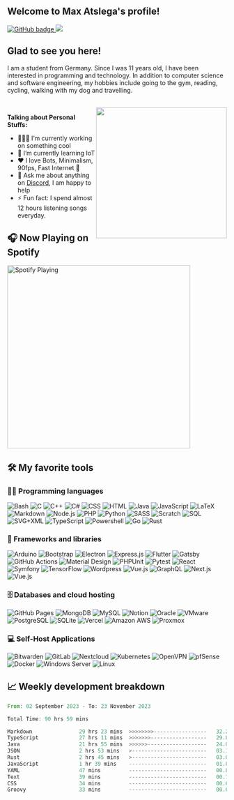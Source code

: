 
## Welcome to Max Atslega's profile!
<p>
  <a href="https://github.com/MaxAtslega?tab=followers">
    <img src="https://img.shields.io/github/followers/MaxAtslega?label=Followers&logo=GitHub&style=for-the-badge" alt="GitHub badge" />
  </a>
  <a href="https://discord.gg/uGNMa9y">
    <img src="https://img.shields.io/discord/738835148149358675?logo=discord&style=for-the-badge" />
  </a>
</p>

## Glad to see you here!
I am a student from Germany. Since I was 11 years old, I have been interested in programming and technology. In addition to computer science and software engineering, my hobbies include going to the gym, reading, cycling, walking with my dog and travelling.


<br>

<img align="right" width="300" src="https://media1.giphy.com/media/13HgwGsXF0aiGY/giphy.gif" />

**Talking about Personal Stuffs:**

- 👨🏻‍💻 I’m currently working on something cool
- 🚀 I’m currently learning IoT
- ❤ I love Bots, Minimalism, 90fps, Fast Internet 🥴
- 💬 Ask me about anything on [Discord](https://discord.gg/8nngawAbmN), I am happy to help
- ⚡ Fun fact: I spend almost 12 hours listening songs everyday.

## 🎧 Now Playing on Spotify

[<img src="https://spotify.atslega.dev/api/spotify" alt="Spotify Playing" width="420"/>](https://open.spotify.com/user/gxuh6amx0d27qr72kom5eqsm2)

## 🛠️ My favorite tools

### 👨‍💻 Programming languages

<p>
    <img alt="Bash" src="https://img.shields.io/badge/Bash-121011.svg?logo=gnu-bash&logoColor=white">
    <img alt="C" src="https://custom-icon-badges.herokuapp.com/badge/C-03599C.svg?logo=c-in-hexagon&logoColor=white">
    <img alt="C++" src="https://custom-icon-badges.herokuapp.com/badge/C++-9C033A.svg?logo=cpp2&logoColor=white">
    <img alt="C#" src="https://custom-icon-badges.herokuapp.com/badge/C%23-68217A.svg?logo=cs2&logoColor=white">
    <img alt="CSS" src="https://img.shields.io/badge/CSS-1572B6.svg?logo=css3&logoColor=white">
    <img alt="HTML" src="https://img.shields.io/badge/HTML-E34F26.svg?logo=html5&logoColor=white">
    <img alt="Java" src="https://img.shields.io/badge/Java-007396.svg?logo=java&logoColor=white">
    <img alt="JavaScript" src="https://img.shields.io/badge/JavaScript-F7DF1E.svg?logo=javascript&logoColor=black">
    <img alt="LaTeX" src="https://img.shields.io/badge/LaTeX-008080.svg?logo=LaTeX&logoColor=white">
    <img alt="Markdown" src="https://img.shields.io/badge/Markdown-000000.svg?logo=markdown&logoColor=white">
    <img alt="Node.js" src="https://img.shields.io/badge/Node.js-43853D.svg?logo=node.js&logoColor=white">
    <img alt="PHP" src="https://img.shields.io/badge/PHP-777BB4.svg?logo=php&logoColor=white">
    <img alt="Python" src="https://img.shields.io/badge/Python-14354C.svg?logo=python&logoColor=white">
    <img alt="SASS" src="https://img.shields.io/badge/Sass-hotpink.svg?logo=SASS&logoColor=white">
    <img alt="Scratch" src="https://img.shields.io/badge/Scratch-4D97FF.svg?logo=scratch&logoColor=white">
    <img alt="SQL" src="https://custom-icon-badges.herokuapp.com/badge/SQL-025E8C.svg?logo=database&logoColor=white">
    <img alt="SVG+XML" src="https://img.shields.io/badge/SVG%2BXML-e0982c.svg?logo=svg&logoColor=white">
    <img alt="TypeScript" src="https://img.shields.io/badge/TypeScript-007ACC.svg?logo=typescript&logoColor=white">
    <img alt="Powershell" src="https://img.shields.io/badge/PowerShell-5391FE.svg?logo=powershell&logoColor=white">
    <img alt="Go" src="https://img.shields.io/badge/Go-00ADD8.svg?logo=go&logoColor=white">
    <img alt="Rust" src="https://img.shields.io/badge/Rust-000000.svg?logo=rust&logoColor=white">
</p>

### 🧰 Frameworks and libraries

<p>
    <img alt="Arduino" src="https://img.shields.io/badge/-Arduino-00979D?logo=Arduino&logoColor=white">
    <img alt="Bootstrap" src="https://img.shields.io/badge/Bootstrap-7952B3.svg?logo=bootstrap&logoColor=white">
    <img alt="Electron" src="https://img.shields.io/badge/Electron-20232e.svg?logo=electron&logoColor=white">
    <img alt="Express.js" src="https://img.shields.io/badge/Express.js-404d59.svg?logo=express&logoColor=white">
    <img alt="Flutter" src="https://img.shields.io/badge/Flutter-02569B.svg?logo=flutter&logoColor=white">
    <img alt="Gatsby" src="https://img.shields.io/badge/Gatsby-663399?logo=Gatsby&logoColor=white">
    <img alt="GitHub Actions" src="https://img.shields.io/badge/GitHub%20Actions-2671E5.svg?logo=github%20actions&logoColor=white">
    <img alt="Material Design" src="https://img.shields.io/badge/Material%20Design-0081CB.svg?logo=material-design&logoColor=white">
    <img alt="PHPUnit" src="https://custom-icon-badges.herokuapp.com/badge/PHPUnit-366488.svg?logo=test-tube&logoColor=white">
    <img alt="Pytest" src="https://img.shields.io/badge/Pytest-0A9EDC.svg?logo=pytest&logoColor=white">
    <img alt="React" src="https://img.shields.io/badge/React-20232a.svg?logo=react&logoColor=%2361DAFB">
    <img alt="Symfony" src="https://img.shields.io/badge/Symfony-111111.svg?logo=symfony&logoColor=white">
    <img alt="TensorFlow" src="https://img.shields.io/badge/TensorFlow-FF6F00.svg?logo=TensorFlow&logoColor=white">
    <img alt="Wordpress" src="https://img.shields.io/badge/Wordpress-21759B?logo=wordpress&logoColor=white">
    <img alt="Vue.js" src="https://img.shields.io/badge/Vue.js-4FC08D?logo=vue.js&logoColor=white">
    <img alt="GraphQL" src="https://img.shields.io/badge/GraphQL-E10098?logo=GraphQL&logoColor=white">
    <img alt="Next.js" src="https://img.shields.io/badge/Next.js-000000?logo=Next.js&logoColor=white">
    <img alt="Vue.js" src="https://img.shields.io/badge/Angular-DD0031?logo=Angular&logoColor=white">
</p>

### 🗄️ Databases and cloud hosting

<p>
    <img alt="GitHub Pages" src="https://img.shields.io/badge/GitHub%20Pages-327FC7.svg?logo=github&logoColor=white">
    <img alt="MongoDB" src ="https://img.shields.io/badge/MongoDB-4ea94b.svg?logo=mongodb&logoColor=white">
    <img alt="MySQL" src="https://img.shields.io/badge/MySQL-00f.svg?logo=mysql&logoColor=white">
    <img alt="Notion" src="https://img.shields.io/badge/Notion-010101.svg?logo=notion&logoColor=white">
    <img alt="Oracle" src ="https://img.shields.io/badge/Oracle-F00000.svg?logo=oracle&logoColor=white">
    <img alt="VMware" src="https://img.shields.io/badge/VMware-607078.svg?logo=VMware&logoColor=white">    
    <img alt="PostgreSQL" src ="https://img.shields.io/badge/PostgreSQL-316192.svg?logo=postgresql&logoColor=white">
    <img alt="SQLite" src ="https://img.shields.io/badge/SQLite-07405e.svg?logo=sqlite&logoColor=white">
    <img alt="Vercel" src="https://img.shields.io/badge/Vercel-000000.svg?logo=vercel&logoColor=white">
    <img alt="Amazon AWS" src="https://img.shields.io/badge/Amazon AWS-232F3E.svg?logo=Amazon AWS&logoColor=white">
    <img alt="Proxmox" src="https://img.shields.io/badge/Proxmox-E57000.svg?logo=Proxmox&logoColor=white">
</p>

### 💻 Self-Host Applications

<p>
    <img alt="Bitwarden" src="https://img.shields.io/badge/-Bitwarden-175DDC?logo=bitwarden&logoColor=white">
    <img alt="GitLab" src="https://img.shields.io/badge/GitLab-FCA121.svg?logo=GitLab&logoColor=white">
    <img alt="Nextcloud" src="https://img.shields.io/badge/Nextcloud-0082C9.svg?logo=Nextcloud&logoColor=white">
    <img alt="Kubernetes" src="https://img.shields.io/badge/Kubernetes-326CE5.svg?logo=Kubernetes&logoColor=white">
    <img alt="OpenVPN" src="https://img.shields.io/badge/OpenVPN-EA7E20.svg?logo=OpenVPN&logoColor=white">
    <img alt="pfSense" src="https://img.shields.io/badge/pfSense-212121.svg?logo=pfSense&logoColor=white">
    <img alt="Docker" src="https://img.shields.io/badge/Docker-2496ED.svg?logo=Docker&logoColor=white">
    <img alt="Windows Server" src="https://img.shields.io/badge/Windows Server-0078D6.svg?logo=Windows&logoColor=white">
    <img alt="Linux" src="https://img.shields.io/badge/Linux Server-FCC624.svg?logo=Linux&logoColor=black">
</p>

## 📈 Weekly development breakdown
<p>
  <!--START_SECTION:waka-->

```rust
From: 02 September 2023 - To: 23 November 2023

Total Time: 90 hrs 59 mins

Markdown               29 hrs 23 mins  >>>>>>>>-----------------   32.29 %
TypeScript             27 hrs 11 mins  >>>>>>>------------------   29.85 %
Java                   21 hrs 55 mins  >>>>>>-------------------   24.08 %
JSON                   2 hrs 53 mins   >------------------------   03.18 %
Rust                   2 hrs 45 mins   >------------------------   03.04 %
JavaScript             1 hr 39 mins    -------------------------   01.82 %
YAML                   47 mins         -------------------------   00.87 %
Text                   39 mins         -------------------------   00.72 %
CSS                    34 mins         -------------------------   00.62 %
Groovy                 33 mins         -------------------------   00.62 %
```

<!--END_SECTION:waka-->
</p>
